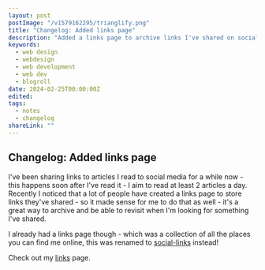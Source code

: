 ```yaml
---
layout: post
postImage: "/v1579162295/trianglify.png"
title: "Changelog: Added links page"
description: "Added a links page to archive links I've shared on social media."
keywords:
  - web design
  - webdesign
  - web development
  - web dev
  - blogroll
date: 2024-02-25T00:00:00Z
edited:
tags:
  - notes
  - changelog
shareLink: ""
---
```

## Changelog: Added links page
I've been sharing links to articles I read to social media for a while now - this happens soon after I've read it - I aim to read at least 2 articles a day. Recently I noticed that a lot of people have created a links page to store links they've shared - so it made sense for me to do that as well - it's a great way to archive and be able to revisit when I'm looking for something I've shared.

I already had a links page though - which was a collection of all the places you can find me online, this was renamed to [social-links](/social-links) instead!

Check out my [links](/links) page.
